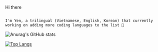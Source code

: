 Hi there
```

I'm Yen, a trilingual (Vietnamese, English, Korean) that currently working on adding more coding languages to the list 🙌
```
![Anurag's GitHub stats](https://github-readme-stats.vercel.app/api?username=yyenph&show_icons=true&theme=cobalt)

[![Top Langs](https://github-readme-stats.vercel.app/api/top-langs/?username=yyenph&exclude_repo=github-readme-stats,yyenph.github.io)](https://github.com/yyenph/github-readme-stats)
